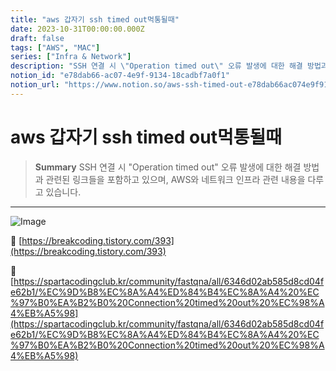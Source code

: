 ```yaml
---
title: "aws 갑자기 ssh timed out먹통될때"
date: 2023-10-31T00:00:00.000Z
draft: false
tags: ["AWS", "MAC"]
series: ["Infra & Network"]
description: "SSH 연결 시 \"Operation timed out\" 오류 발생에 대한 해결 방법과 관련된 링크들을 포함하고 있으며, AWS와 네트워크 인프라 관련 내용을 다루고 있습니다."
notion_id: "e78dab66-ac07-4e9f-9134-18cadbf7a0f1"
notion_url: "https://www.notion.so/aws-ssh-timed-out-e78dab66ac074e9f913418cadbf7a0f1"
---
```


# aws 갑자기 ssh timed out먹통될때

> **Summary**
> SSH 연결 시 "Operation timed out" 오류 발생에 대한 해결 방법과 관련된 링크들을 포함하고 있으며, AWS와 네트워크 인프라 관련 내용을 다루고 있습니다.

---

![Image](https://prod-files-secure.s3.us-west-2.amazonaws.com/09ccd4d5-876c-4bba-bbdf-cc77a0a11257/6bffb01b-b8a2-42b8-aa43-c4467bb4ccf8/Untitled.png?X-Amz-Algorithm=AWS4-HMAC-SHA256&X-Amz-Content-Sha256=UNSIGNED-PAYLOAD&X-Amz-Credential=ASIAZI2LB466YEBPCDJU%2F20250724%2Fus-west-2%2Fs3%2Faws4_request&X-Amz-Date=20250724T083718Z&X-Amz-Expires=3600&X-Amz-Security-Token=IQoJb3JpZ2luX2VjEAAaCXVzLXdlc3QtMiJGMEQCIAIsfR3gRs7aaPKuD2A2qH3pp59QNkhUR%2B1Gs%2FvJGPDVAiBPsQy6%2F9wmlhpZ7Ksq3Nyvca2s4q6vjUue8NRejPmYuSr%2FAwgpEAAaDDYzNzQyMzE4MzgwNSIMjaLtH0W9UStyKZ%2FOKtwDtf1j%2Bpd%2Bs48oXRiBVz26T7t%2F9TYKW5SCZ9UeZ1fen6znSMJZbiVXhuCxrtMUVjUv7dJVrS5BnqPGVUvCcBBiPXGX67uXUrePxF2%2Fzz%2FgAuOSnz5WbXy1ldzC3Om32GsDvSzzrq9vQG0RwvCV8sBaG%2FZZvAjuYGXDIwprqgoqQA7ovyugfMlOKyReYMLiXtPGLzm%2F%2BSONsAuhGEvkFRdSexNJu1O%2BFl1XxgtuSWRrkd%2B0G7jhl6%2Fg0ae%2F311SBDwBaVbCZn99DY4l8GKu5cd3qzB8MHPqEKy5V7xFDDggDxPLMqMSBQwIEPf3DotXowtHRw%2F2G2yZqgYwThlES%2Fv2PI4tFLFJc%2FSYZudkIxznw8n5oFPxk2aTY7sbofrah8VTswZ0TyDLyQvfuSS19TVNrB5jWLexCWGD52upkjOADFwMfwYLPmcKO2GKzlRuQIIMz%2B%2FEIS6w8QoaCgmCgOFyZQVN5pdt17hgrUzGYi7WBWRgn8o03kOyy0qMhyJVM2gJxKt4TSgIG708JEDHFk3PuTVlg%2BfHTtP2N3gsYbPuE1vcC%2FPweU%2BxfXIuC4lhSjqKfeqVQc4IlKfK0dLIs%2BfjO%2BZuF9is%2Br8wFOZS5HswpRXausfZF3RQ1Qk%2Fjhwws8%2BHxAY6pgF%2FyygvJTtdrxza2hgxMuzdtXX3H8JqmS%2BUxRimcbziC4I5dt%2FNOtqKUV03V%2Fz6P01f0wRx4y266NQwxYRpZXU1Jk%2Bpr0V2N%2FZXYfiAn9TtJqoHX5ujVz1VXbzcWmS2ViHqWc9jJJafANq5Fedlg2v9uJrdPA9Izrm6XJJnptcodwJ8ynmaA1bifogLrC6oxoQQWZ0EuFugC2uwvCkd4iyI2slvfbI3&X-Amz-Signature=6766c26ec902d6264abb9d784e8b9b066920af5c272bf8500aa2ef8a576a9442&X-Amz-SignedHeaders=host&x-amz-checksum-mode=ENABLED&x-id=GetObject)

🔗 [https://breakcoding.tistory.com/393](https://breakcoding.tistory.com/393)

🔗 [https://spartacodingclub.kr/community/fastqna/all/6346d02ab585d8cd04fe62b1/%EC%9D%B8%EC%8A%A4%ED%84%B4%EC%8A%A4%20%EC%97%B0%EA%B2%B0%20Connection%20timed%20out%20%EC%98%A4%EB%A5%98](https://spartacodingclub.kr/community/fastqna/all/6346d02ab585d8cd04fe62b1/%EC%9D%B8%EC%8A%A4%ED%84%B4%EC%8A%A4%20%EC%97%B0%EA%B2%B0%20Connection%20timed%20out%20%EC%98%A4%EB%A5%98)

